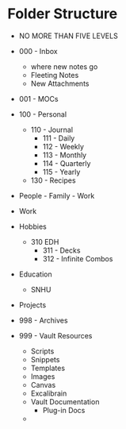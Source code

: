 # Folder Structure
- NO MORE THAN FIVE LEVELS

- 000 - Inbox
	- where new notes go
	- Fleeting Notes
	- New Attachments
- 001 - MOCs
- 100 - Personal
	- 110 - Journal
		- 111 - Daily
		- 112 - Weekly
		- 113 - Monthly
		- 114 - Quarterly
		- 115 - Yearly
	- 130 - Recipes
- People
		- Family
		- Work
- Work
- Hobbies
	- 310 EDH
		- 311 - Decks
		- 312 - Infinite Combos
- Education
	- SNHU
- Projects
- 998 - Archives
- 999 - Vault Resources
	- Scripts
	- Snippets
	- Templates
	- Images
	- Canvas
	- Excalibrain
	- Vault Documentation
		- Plug-in Docs
	- 